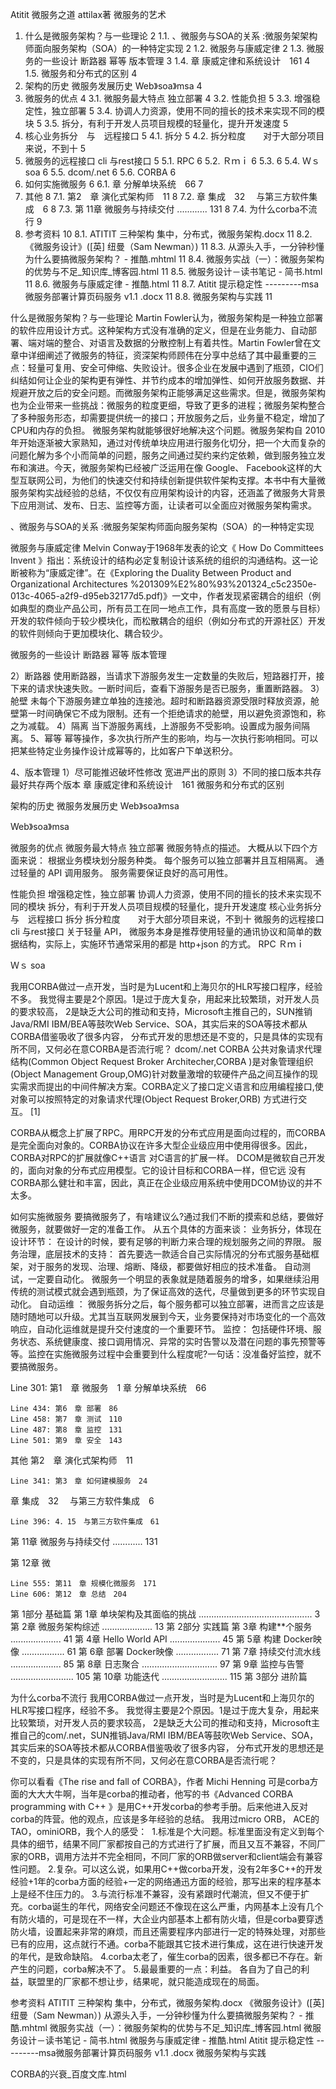 Atitit 微服务之道 attilax著 微服务的艺术 
1. 什么是微服务架构？与一些理论	2
1.1. 、微服务与SOA的关系 :微服务架架构师面向服务架构（SOA）的一种特定实现	2
1.2. 微服务与康威定律	2
1.3. 微服务的一些设计 断路器 幂等  版本管理	3
1.4. 章 康威定律和系统设计　161	4
1.5. 微服务和分布式的区别	4
2. 架构的历史 微服务发展历史 Web》soa》msa	4
3. 微服务的优点	4
3.1. 微服务最大特点 独立部署	4
3.2. 性能负担	5
3.3. 增强稳定性，独立部署	5
3.4. 协调人力资源，使用不同的擅长的技术来实现不同的模块	5
3.5. 拆分，有利于开发人员项目规模的轻量化，提升开发速度	5
4. 核心业务拆分　与　远程接口	5
4.1. 拆分	5
4.2. 拆分粒度　　对于大部分项目来说，不到十	5
5. 微服务的远程接口 cli 与rest接口	5
5.1. RPC	6
5.2. Ｒｍｉ	6
5.3. 	6
5.4. Ｗｓ soa	6
5.5. dcom/.net	6
5.6. CORBA	6
6. 如何实施微服务	6
6.1. 章 分解单块系统　66	7
7. 其他	8
7.1. 第2　章 演化式架构师　11	8
7.2. 章 集成　32  　与第三方软件集成　6	8
7.3. 第 11章 微服务与持续交付 ............ 131	8
7.4. 为什么corba不流行	9
8. 参考资料	10
8.1. ATITIT 三种架构 集中，分布式，微服务架构.docx	11
8.2. 《微服务设计》([英] 纽曼（Sam Newman）)	11
8.3. 从源头入手，一分钟秒懂为什么要搞微服务架构？ - 推酷.mhtml	11
8.4. 微服务实战（一）：微服务架构的优势与不足_知识库_博客园.html	11
8.5. 微服务设计－读书笔记 - 简书.html	11
8.6. 微服务与康威定律 - 推酷.html	11
8.7. Atitit 提示稳定性 ---------msa微服务部署计算页码服务 v1.1 .docx	11
8.8. 微服务架构与实践	11


什么是微服务架构？与一些理论
Martin Fowler认为，微服务架构是一种独立部署的软件应用设计方式。这种架构方式没有准确的定义，但是在业务能力、自动部署、端对端的整合、对语言及数据的分散控制上有着共性。Martin Fowler曾在文章中详细阐述了微服务的特征，资深架构师顾伟在分享中总结了其中最重要的三点：轻量可复用、安全可伸缩、失败设计。很多企业在发展中遇到了瓶颈，CIO们纠结如何让企业的架构更有弹性、并节约成本的增加弹性、如何开放服务数据、并规避开放之后的安全问题。而微服务架构正能够满足这些需求。但是，微服务架构也为企业带来一些挑战：微服务的粒度更细，导致了更多的进程；微服务架构整合了多种服务形态，却需要提供统一的接口；开放服务之后，业务量不稳定，增加了CPU和内存的负担。
微服务架构就能够很好地解决这个问题。微服务架构自 2010年开始逐渐被大家熟知，通过对传统单块应用进行服务化切分，把一个大而复杂的问题化解为多个小而简单的问题，服务之间通过契约来约定依赖，做到服务独立发布和演进。今天，微服务架构已经被广泛运用在像 Google、 Facebook这样的大型互联网公司，为他们的快速交付和持续创新提供软件架构支撑。本书中有大量微服务架构实战经验的总结，不仅仅有应用架构设计的内容，还涵盖了微服务大背景下应用测试、发布、日志、监控等方面，让读者可以全面应对微服务架构需求。

、微服务与SOA的关系 :微服务架架构师面向服务架构（SOA）的一种特定实现

微服务与康威定律
Melvin Conway于1968年发表的论文《 How Do Committees Invent 》指出：系统设计的结构必定复制设计该系统的组织的沟通结构。这一论断被称为“康威定律”。在《Exploring the Duality Between Product and Organizational Architectures %201309%E2%80%93%201324_c5c2350e-013c-4065-a2f9-d95eb32177d5.pdf)》一文中，作者发现紧密耦合的组织（例如典型的商业产品公司，所有员工在同一地点工作，具有高度一致的愿景与目标）开发的软件倾向于较少模块化，而松散耦合的组织（例如分布式的开源社区）开发的软件则倾向于更加模块化、耦合较少。

微服务的一些设计 断路器 幂等  版本管理


2）断路器
使用断路器，当请求下游服务发生一定数量的失败后，短路器打开，接下来的请求快速失败。一断时间后，查看下游服务是否已服务，重置断路器。
3）舱壁
未每个下游服务建立单独的连接池。超时和断路器资源受限时释放资源，舱壁第一时间确保它不成为限制。还有一个拒绝请求的舱壁，用以避免资源饱和，称之为减载。
4）隔离
当下游服务离线，上游服务不受影响。设置成为服务间隔离。
5、幂等
幂等操作，多次执行所产生的影响，均与一次执行影响相同。可以把某些特定业务操作设计成幂等的，比如客户下单送积分。

4、版本管理
1）尽可能推迟破坏性修改
宽进严出的原则
 3）不同的接口版本共存
最好共存两个版本
章 康威定律和系统设计　161
微服务和分布式的区别


架构的历史 微服务发展历史 Web》soa》msa

Web》soa》msa


微服务的优点
微服务最大特点 独立部署
微服务特点的描述。
大概从以下四个方面来说：
根据业务模块划分服务种类。
每个服务可以独立部署并且互相隔离。
通过轻量的 API 调用服务。
服务需要保证良好的高可用性。

性能负担
增强稳定性，独立部署
协调人力资源，使用不同的擅长的技术来实现不同的模块
拆分，有利于开发人员项目规模的轻量化，提升开发速度
核心业务拆分　与　远程接口
拆分
拆分粒度　　对于大部分项目来说，不到十
微服务的远程接口 cli 与rest接口
关于轻量 API， 微服务本身是推荐使用轻量的通讯协议和简单的数据结构，实际上，实施环节通常采用的都是 http+json 的方式。
RPC
Ｒｍｉ

Ｗｓ soa

我用CORBA做过一点开发，当时是为Lucent和上海贝尔的HLR写接口程序，经验不多。
我觉得主要是2个原因。1是过于庞大复杂，用起来比较繁琐，对开发人员的要求较高，
2是缺乏大公司的推动和支持，Microsoft主推自己的，SUN推销Java/RMI
IBM/BEA等鼓吹Web Service、SOA，其实后来的SOA等技术都从CORBA借鉴吸收了很多内容，
分布式开发的思想还是不变的，只是具体的实现有所不同，又何必在意CORBA是否流行呢？
dcom/.net
CORBA 
公共对象请求代理结构(Common Object Request Broker Architecher,CORBA )是对象管理组织(Object Management Group,OMG)针对数量激增的软硬件产品之间互操作的现实需求而提出的中间件解决方案。CORBA定义了接口定义语言和应用编程接口,使对象可以按照特定的对象请求代理(Object Request Broker,ORB) 方式进行交互。 [1] 

CORBA从概念上扩展了RPC。用RPC开发的分布式应用是面向过程的，而CORBA是完全面向对象的。CORBA协议在许多大型企业级应用中使用得很多。因此，CORBA对RPC的扩展就像C++语言 对C语言的扩展一样。 DCOM是微软自己开发的，面向对象的分布式应用模型。它的设计目标和CORBA一样，但它远 没有CORBA那么健壮和丰富，因此，真正在企业级应用系统中使用DCOM协议的并不太多。


如何实施微服务
要搞微服务了，有啥建议么?通过我们不断的摸索和总结，要做好微服务，就要做好一定的准备工作。
从五个具体的方面来谈：
业务拆分，体现在设计环节： 在设计的时候，要有足够的判断力来合理的规划服务之间的界限。
服务治理，底层技术的支持： 首先要选一款适合自己实际情况的分布式服务基础框架，对于服务的发现、治理、熔断、降级，都要做好相应的技术准备。
自动测试，一定要自动化。 微服务一个明显的表象就是随着服务的增多，如果继续沿用传统的测试模式就会遇到瓶颈，为了保证高效的迭代，尽量做到更多的环节实现自动化。
自动运维 ： 微服务拆分之后，每个服务都可以独立部署，进而言之应该是随时随地可以升级。尤其当互联网发展到今天，业务要保持对市场变化的一个高效响应，自动化运维就是提升交付速度的一个重要环节。
监控： 包括硬件环境、服务状态、系统健康度、接口调用情况、异常的实时告警以及潜在问题的事先预警等等。监控在实施微服务过程中会重要到什么程度呢?一句话：没准备好监控，就不要搞微服务。

Line 301: 第1　章 微服务　1
章 分解单块系统　66

	Line 434: 第6　章 部署　86
	Line 458: 第7　章 测试　110
	Line 487: 第8　章 监控　131
	Line 501: 第9　章 安全　143

其他
 第2　章 演化式架构师　11

	Line 341: 第3　章 如何建模服务　24
	
章 集成　32  　与第三方软件集成　6

	Line 396: 4．15　与第三方软件集成　61
第 11章 微服务与持续交付 ............ 131 

第 12章 微

	

	Line 555: 第11　章 规模化微服务　171
	Line 606: 第12　章 总结　204

第 1部分 基础篇
第 1章 单块架构及其面临的挑战 ............................................. 3 
第 2章 微服务架构综述 .................... 13 
第 2部分 实践篇
第 3章 构建**个服务 .................... 41 
第 4章 Hello World API .................... 45 
第 5章 构建 Docker映像 ................. 61 
第 6章 部署 Docker映像 ................. 71 
第 7章 持续交付流水线 .................... 85 
第 8章 日志聚合 .............................. 97 
第 9章 监控与告警 ......................... 105 
第 10章 功能迭代 .......................... 115 
第 3部分 进阶篇

为什么corba不流行
我用CORBA做过一点开发，当时是为Lucent和上海贝尔的HLR写接口程序，经验不多。
我觉得主要是2个原因。1是过于庞大复杂，用起来比较繁琐，对开发人员的要求较高，
2是缺乏大公司的推动和支持，Microsoft主推自己的com/.net，SUN推销Java/RMI
IBM/BEA等鼓吹Web Service、SOA，其实后来的SOA等技术都从CORBA借鉴吸收了很多内容，
分布式开发的思想还是不变的，只是具体的实现有所不同，又何必在意CORBA是否流行呢？


你可以看看《The rise and fall of CORBA》，作者 Michi Henning
可是corba方面的大大大牛啊，当年是corba的推动者，他写的书《Advanced CORBA programming with C++ 》是用C++开发corba的参考手册。后来他进入反对corba的阵营。他的观点，应该是多年经验的总结。
我用过micro ORB， ACE的TAO，ominiORB，我个人的感受： 
1.标准是个大问题。标准里面没有定义到每个具体的细节，结果不同厂家都按自己的方式进行了扩展，而且又互不兼容，不同厂家的ORB，调用方法并不完全相同，不同厂家的ORB做server和client端会有兼容性问题。
2.复杂。可以这么说，如果用C++做corba开发，没有2年多C++的开发经验+1年的corba方面的经验+一定的网络通迅方面的经验，那写出来的程序基本上是经不住压力的。
3.与流行标准不兼容，没有紧跟时代潮流，但又不便于扩充。corba诞生的年代，网络安全问题还不像现在这么严重，内网基本上没有几个有防火墙的，可是现在不一样，大企业内部基本上都有防火墙，但是corba要穿透防火墙，设置起来非常的麻烦，而且还需要程序内部进行一定的特殊处理，对那些已有的应用，这点就行不通。corba不能跟其它技术进行集成，这在进行快速开发的年代，是致命缺陷。
4.corba太老了，催生corba的因素，很多都已不存在。新产生的问题，corba解决不了。
5.最最重要的一点：利益。 各自为了自己的利益，联盟里的厂家都不想让步，结果呢，就只能造成现在的局面。




参考资料
ATITIT 三种架构 集中，分布式，微服务架构.docx
《微服务设计》([英] 纽曼（Sam Newman）) 
从源头入手，一分钟秒懂为什么要搞微服务架构？ - 推酷.mhtml
微服务实战（一）：微服务架构的优势与不足_知识库_博客园.html
微服务设计－读书笔记 - 简书.html
微服务与康威定律 - 推酷.html
Atitit 提示稳定性 ---------msa微服务部署计算页码服务 v1.1 .docx
微服务架构与实践

CORBA的兴衰_百度文库.html
